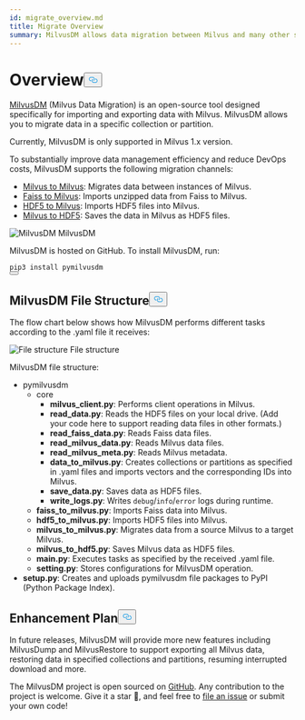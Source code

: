 ```yaml
---
id: migrate_overview.md
title: Migrate Overview
summary: MilvusDM allows data migration between Milvus and many other sources of data.
---
```

<h1 id="Overview" class="common-anchor-header">Overview<button data-href="#Overview" class="anchor-icon" translate="no">
      <svg translate="no"
        aria-hidden="true"
        focusable="false"
        height="20"
        version="1.1"
        viewBox="0 0 16 16"
        width="16"
      >
        <path
          fill="#0092E4"
          fill-rule="evenodd"
          d="M4 9h1v1H4c-1.5 0-3-1.69-3-3.5S2.55 3 4 3h4c1.45 0 3 1.69 3 3.5 0 1.41-.91 2.72-2 3.25V8.59c.58-.45 1-1.27 1-2.09C10 5.22 8.98 4 8 4H4c-.98 0-2 1.22-2 2.5S3 9 4 9zm9-3h-1v1h1c1 0 2 1.22 2 2.5S13.98 12 13 12H9c-.98 0-2-1.22-2-2.5 0-.83.42-1.64 1-2.09V6.25c-1.09.53-2 1.84-2 3.25C6 11.31 7.55 13 9 13h4c1.45 0 3-1.69 3-3.5S14.5 6 13 6z"
        ></path>
      </svg>
    </button></h1><p><a href="https://github.com/milvus-io/milvus-tools">MilvusDM</a> (Milvus Data Migration) is an open-source tool designed specifically for importing and exporting data with Milvus. MilvusDM allows you to migrate data in a specific collection or partition.</p>
<div class="alert note">
Currently, MilvusDM is only supported in Milvus 1.x version.
</div>
<p>To substantially improve data management efficiency and reduce DevOps costs, MilvusDM supports the following migration channels:</p>
<ul>
<li><a href="/docs/fr/m2m.md">Milvus to Milvus</a>: Migrates data between instances of Milvus.</li>
<li><a href="/docs/fr/f2m.md">Faiss to Milvus</a>: Imports unzipped data from Faiss to Milvus.</li>
<li><a href="/docs/fr/h2m.md">HDF5 to Milvus</a>: Imports HDF5 files into Milvus.</li>
<li><a href="/docs/fr/m2h.md">Milvus to HDF5</a>: Saves the data in Milvus as HDF5 files.</li>
</ul>
<p>
  <span class="img-wrapper">
    <img translate="no" src="/docs/v2.0.x/assets/milvusdm.jpeg" alt="MilvusDM" class="doc-image" id="milvusdm" />
    <span>MilvusDM</span>
  </span>
</p>
<p>MilvusDM is hosted on GitHub. To install MilvusDM, run:</p>
<pre><code translate="no">pip3 install pymilvusdm
<button class="copy-code-btn"></button></code></pre>
<h2 id="MilvusDM-File-Structure" class="common-anchor-header">MilvusDM File Structure<button data-href="#MilvusDM-File-Structure" class="anchor-icon" translate="no">
      <svg translate="no"
        aria-hidden="true"
        focusable="false"
        height="20"
        version="1.1"
        viewBox="0 0 16 16"
        width="16"
      >
        <path
          fill="#0092E4"
          fill-rule="evenodd"
          d="M4 9h1v1H4c-1.5 0-3-1.69-3-3.5S2.55 3 4 3h4c1.45 0 3 1.69 3 3.5 0 1.41-.91 2.72-2 3.25V8.59c.58-.45 1-1.27 1-2.09C10 5.22 8.98 4 8 4H4c-.98 0-2 1.22-2 2.5S3 9 4 9zm9-3h-1v1h1c1 0 2 1.22 2 2.5S13.98 12 13 12H9c-.98 0-2-1.22-2-2.5 0-.83.42-1.64 1-2.09V6.25c-1.09.53-2 1.84-2 3.25C6 11.31 7.55 13 9 13h4c1.45 0 3-1.69 3-3.5S14.5 6 13 6z"
        ></path>
      </svg>
    </button></h2><p>The flow chart below shows how MilvusDM performs different tasks according to the .yaml file it receives:</p>
<p>
  <span class="img-wrapper">
    <img translate="no" src="/docs/v2.0.x/assets/file_structure.png" alt="File structure" class="doc-image" id="file-structure" />
    <span>File structure</span>
  </span>
</p>
<p>MilvusDM file structure:</p>
<ul>
<li>pymilvusdm
<ul>
<li>core
<ul>
<li><strong>milvus_client.py</strong>: Performs client operations in Milvus.</li>
<li><strong>read_data.py</strong>: Reads the HDF5 files on your local drive. (Add your code here to support reading data files in other formats.)</li>
<li><strong>read_faiss_data.py</strong>: Reads Faiss data files.</li>
<li><strong>read_milvus_data.py</strong>: Reads Milvus data files.</li>
<li><strong>read_milvus_meta.py</strong>: Reads Milvus metadata.</li>
<li><strong>data_to_milvus.py</strong>: Creates collections or partitions as specified in .yaml files and imports vectors and the corresponding IDs into Milvus.</li>
<li><strong>save_data.py</strong>: Saves data as HDF5 files.</li>
<li><strong>write_logs.py</strong>: Writes <code translate="no">debug</code>/<code translate="no">info</code>/<code translate="no">error</code> logs during runtime.</li>
</ul></li>
<li><strong>faiss_to_milvus.py</strong>: Imports Faiss data into Milvus.</li>
<li><strong>hdf5_to_milvus.py</strong>: Imports HDF5 files into Milvus.</li>
<li><strong>milvus_to_milvus.py</strong>: Migrates data from a source Milvus to a target Milvus.</li>
<li><strong>milvus_to_hdf5.py</strong>: Saves Milvus data as HDF5 files.</li>
<li><strong>main.py</strong>: Executes tasks as specified by the received .yaml file.</li>
<li><strong>setting.py</strong>: Stores configurations for MilvusDM operation.</li>
</ul></li>
<li><strong>setup.py</strong>: Creates and uploads pymilvusdm file packages to PyPI (Python Package Index).</li>
</ul>
<h2 id="Enhancement-Plan" class="common-anchor-header">Enhancement Plan<button data-href="#Enhancement-Plan" class="anchor-icon" translate="no">
      <svg translate="no"
        aria-hidden="true"
        focusable="false"
        height="20"
        version="1.1"
        viewBox="0 0 16 16"
        width="16"
      >
        <path
          fill="#0092E4"
          fill-rule="evenodd"
          d="M4 9h1v1H4c-1.5 0-3-1.69-3-3.5S2.55 3 4 3h4c1.45 0 3 1.69 3 3.5 0 1.41-.91 2.72-2 3.25V8.59c.58-.45 1-1.27 1-2.09C10 5.22 8.98 4 8 4H4c-.98 0-2 1.22-2 2.5S3 9 4 9zm9-3h-1v1h1c1 0 2 1.22 2 2.5S13.98 12 13 12H9c-.98 0-2-1.22-2-2.5 0-.83.42-1.64 1-2.09V6.25c-1.09.53-2 1.84-2 3.25C6 11.31 7.55 13 9 13h4c1.45 0 3-1.69 3-3.5S14.5 6 13 6z"
        ></path>
      </svg>
    </button></h2><p>In future releases, MilvusDM will provide more new features including MilvusDump and MilvusRestore to support exporting all Milvus data, restoring data in specified collections and partitions, resuming interrupted download and more.</p>
<div class="alert note">
The MilvusDM project is open sourced on <a href="https://github.com/milvus-io/milvus-tools">GitHub</a>. Any contribution to the project is welcome. Give it a star 🌟, and feel free to <a href="https://github.com/milvus-io/milvus-tools/issues">file an issue</a> or submit your own code! 
</div>
